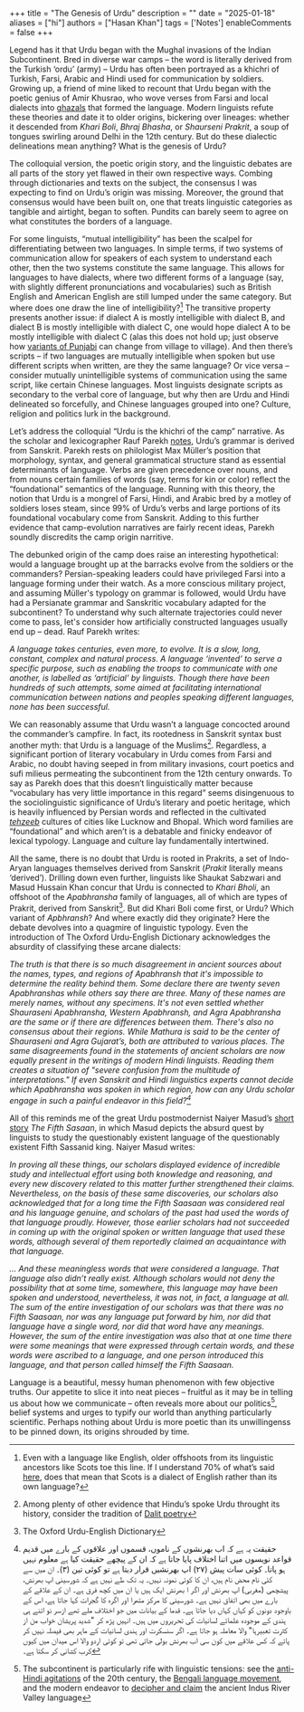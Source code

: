 +++
title = "The Genesis of Urdu"
description = ""
date = "2025-01-18"
aliases = ["hi"]
authors = ["Hasan Khan"]
tags = ['Notes']
enableComments = false
+++

Legend has it that Urdu began with the Mughal invasions of the Indian Subcontinent. Bred in diverse war camps – the word is literally derived from the Turkish ‘ordu’ (army) – Urdu has often been portrayed as a khichri of Turkish, Farsi, Arabic and Hindi used for communication by soldiers. Growing up, a friend of mine liked to recount that Urdu began with the poetic genius of Amir Khusrao, who wove verses from Farsi and local dialects into [ghazals](https://www.khusrau.com/zihaal-e-miskeen/) that formed the language. Modern linguists refute these theories and date it to older origins, bickering over lineages: whether it descended from *Khari Boli*, *Bhraj Bhasha*, or *Shaurseni Prakrit*, a soup of tongues swirling around Delhi in the 12th century. But do these dialectic delineations mean anything? What is the genesis of Urdu?

The colloquial version, the poetic origin story, and the linguistic debates are all parts of the story yet flawed in their own respective ways. Combing through dictionaries and texts on the subject, the consensus I was expecting to find on Urdu’s origin was missing. Moreover, the ground that consensus would have been built on, one that treats linguistic categories as tangible and airtight, began to soften. Pundits can barely seem to agree on what constitutes the borders of a language. 

For some linguists, “mutual intelligibility” has been the scalpel for differentiating between two languages. In simple terms, if two systems of communication allow for speakers of each system to understand each other, then the two systems constitute the same language. This allows for languages to have dialects, where two different forms of a language (say, with slightly different pronunciations and vocabularies) such as British English and American English are still lumped under the same category. But where does one draw the line of intelligibility?[^1] The transitive property presents another issue: if dialect A is mostly intelligible with dialect B, and dialect B is mostly intelligible with dialect C, one would hope dialect A to be mostly intelligible with dialect C (alas this does not hold up; just observe how [variants of Punjabi](https://en.wikipedia.org/wiki/Punjabi_dialects_and_languages) can change from village to village). And then there’s scripts – if two languages are mutually intelligible when spoken but use different scripts when written, are they the same language? Or vice versa – consider mutually unintelligible systems of communication using the same script, like certain Chinese languages. Most linguists designate scripts as secondary to the verbal core of language, but why then are Urdu and Hindi delineated so forcefully, and Chinese languages grouped into one? Culture, religion and politics lurk in the background.

Let’s address the colloquial “Urdu is the khichri of the camp” narrative. As the scholar and lexicographer Rauf Parekh [notes](https://www.dawn.com/news/681263/urdusorigin-its-not-a-camp-language), Urdu’s grammar is derived from Sanskrit. Parekh rests on philologist Max Müller’s position that morphology, syntax, and general grammatical structure stand as essential determinants of language. Verbs are given precedence over nouns, and from nouns certain families of words (say, terms for kin or color) reflect the “foundational” semantics of the language. Running with this theory, the notion that Urdu is a mongrel of Farsi, Hindi, and Arabic bred by a motley of soldiers loses steam, since 99% of Urdu’s verbs and large portions of its foundational vocabulary come from Sanskrit. Adding to this further evidence that camp-evolution narratives are fairly recent ideas, Parekh soundly discredits the camp origin narritive.  

The debunked origin of the camp does raise an interesting hypothetical: would a language brought up at the barracks evolve from the soldiers or the commanders? Persian-speaking leaders could have privileged Farsi into a language forming under their watch. As a more conscious military project, and assuming Müller's typology on grammar is followed, would Urdu have had a Persianate grammar and Sanskritic vocabulary adapted for the subcontinent? To understand why such alternate trajectories could never come to pass, let's consider how artificially constructed languages usually end up – dead. Rauf Parekh writes:

*A language takes centuries, even more, to evolve. It is a slow, long, constant, complex and natural process. A language ‘invented’ to serve a specific purpose, such as enabling the troops to communicate with one another, is labelled as ‘artificial’ by linguists. Though there have been hundreds of such attempts, some aimed at facilitating international communication between nations and peoples speaking different languages, none has been successful.*

We can reasonably assume that Urdu wasn’t a language concocted around the commander’s campfire. In fact, its rootedness in Sanskrit syntax bust another myth: that Urdu is a language of the Muslims[^2]. Regardless, a significant portion of literary vocabulary in Urdu comes from Farsi and Arabic, no doubt having seeped in from military invasions, court poetics and sufi milieus permeating the subcontinent from the 12th century onwards. To say as Parekh does that this doesn’t linguistically matter because “vocabulary has very little importance in this regard” seems disingenuous to the sociolinguistic significance of Urdu’s literary and poetic heritage, which is heavily influenced by Persian words and reflected in the cultivated *[tehzeeb](https://www.rekhtadictionary.com/meaning-of-tahziib)* cultures of cities like Lucknow and Bhopal. Which word families are “foundational” and which aren’t is a debatable and finicky endeavor of lexical typology. Language and culture lay fundamentally intertwined. 

All the same, there is no doubt that Urdu is rooted in Prakrits, a set of Indo-Aryan languages themselves derived from Sanskrit (*Prakit* literally means ‘derived’). Drilling down even further, linguists like Shaukat Sabzwari and Masud Hussain Khan concur that Urdu is connected to *Khari Bholi*, an offshoot of the *Apabhransha* family of languages, all of which are types of Prakrit, derived from Sanskrit[^3]. But did Khari Boli come first, or Urdu? Which variant of *Apbhransh*? And where exactly did they originate? Here the debate devolves into a quagmire of linguistic typology. Even the introduction of The Oxford Urdu-English Dictionary acknowledges the absurdity of classifying these arcane dialects:

*The truth is that there is so much disagreement in ancient sources about the names, types, and regions of Apabhransh that it's impossible to determine the reality behind them. Some declare there are twenty seven Apabhranshas while others say there are three. Many of these names are merely names, without any specimens. It's not even settled whether Shauraseni Apabhransha, Western Apabhransh, and Agra Apabhransha are the same or if there are differences between them. There's also no consensus about their regions. While Mathura is said to be the center of Shauraseni and Agra Gujarat’s, both are attributed to various places. The same disagreements found in the statements of ancient scholars are now equally present in the writings of modern Hindi linguists. Reading them creates a situation of "severe confusion from the multitude of interpretations." If even Sanskrit and Hindi linguistics experts cannot decide which Apabhransha was spoken in which region, how can any Urdu scholar engage in such a painful endeavor in this field?[^4]*

All of this reminds me of the great Urdu postmodernist Naiyer Masud’s [short story](https://minds.wisconsin.edu/bitstream/handle/1793/18709/12MasudFifthSaasaan.pdf?sequence=2&isAllowed=y) *The Fifth Sasaan*, in which Masud depicts the absurd quest by linguists to study the questionably existent language of the questionably existent Fifth Sassanid king. Naiyer Masud writes:

*In proving all these things, our scholars displayed evidence of incredible study and intellectual effort using both knowledge and reasoning, and every new discovery related to this matter further strengthened their claims. Nevertheless, on the basis of these same discoveries, our scholars also acknowledged that for a long time the Fifth Saasaan was considered real and his language genuine, and scholars of the past had used the words of that language proudly. However, those earlier scholars had not succeeded in coming up with the original spoken or written language that used these words, although several of them reportedly claimed an acquaintance with that language.*

*… And these meaningless words that were considered a language. That language also didn’t really exist. Although scholars would not deny the possibility that at some time, somewhere, this language may have been spoken and understood, nevertheless, it was not, in fact, a language at all. The sum of the entire investigation of our scholars was that there was no Fifth Saasaan, nor was any language put forward by him, nor did that language have a single word, nor did that word have any meanings. However, the sum of the entire investigation was also that at one time there were some meanings that were expressed through certain words, and these words were ascribed to a language, and one person introduced this language, and that person called himself the Fifth Saasaan.*

Language is a beautiful, messy human phenomenon with few objective truths. Our appetite to slice it into neat pieces – fruitful as it may be in telling us about how we communicate – often reveals more about our politics[^5], belief systems and urges to typify our world than anything particularly scientific. Perhaps nothing about Urdu is more poetic than its unwillingenss to be pinned down, its origins shrouded by time. 

[^1]:  Even with a language like English, older offshoots from its linguistic ancestors like Scots toe this line. If I understand 70% of what’s said [here](https://www.youtube.com/watch?v=cENbkHS3mnY), does that mean that Scots is a dialect of English rather than its own language?

[^2]:  Among plenty of other evidence that Hindu’s spoke Urdu throught its history, consider the tradition of [Dalit poetry](https://docs.google.com/document/d/1s3WSXz-hh9CnP4h2uwa_UMbU98FRF18V8L4y5QFZMFM/edit?tab=t.0) 

[^3]:  The Oxford Urdu-English Dictionary

[^4]:  حقیقت یہ ہے کہ اب بھرنشوں کے ناموں، قسموں اور علاقوں کے بارے میں قدیم قواعد نویسوں میں اتنا اختلاف پایا جاتا ہے کہ ان کے پیچھے حقیقت کیا ہے معلوم نہیں ہو پاتا۔ کوئی سات پیش (۲۷) اپ بھرنشیں قرار دیتا ہے تو کوئی تین (۳)۔ ان میں سے کئی نام محض نام ہیں، ان کا کوئی نمونہ نہیں۔ یہ تک طے نہیں ہے کہ شورسینی اپ بھرنش، پیشچمی (مغربی) اپ بھرنش اور اگر ا بھرنش ایک ہیں یا ان میں کچھ فرق ہے۔ ان کے علاقے کے بارے میں بھی اتفاق نہیں ہے۔ شورسینی کا مرکز متھرا اور اگرہ کا گجرات کہا جاتا ہے، اس کے باوجود دونوں کو کہاں کہاں دیا جاتا ہے۔ قدما کے بیانات میں جو اختلاف ملے تھے ازسر      نو اتنے ہی ہندی کے موجودہ علمائے لسانیات کی تحریروں میں ہیں۔ انہیں پڑھ کر "شدید پریشان خواب من از کثرت تعبیرہا" والا معاملہ ہو جاتا ہے۔ اگر سنسکرت اور ہندی لسانیات کے ماہر بھی فیصلہ نہیں کر پائے کہ کس علاقے میں کون سی اب بھرنش بولی جاتی تھی تو کوئی اردو والا اس میدان میں کیوں کرب کشانی کر سکتا ہے۔

[^5]:  The subcontinent is particularly rife with linguistic tensions: see the [anti-Hindi agitations](https://www.thehindu.com/news/national/tamil-nadu/anti-hindi-agitations-in-the-20th-century/article68535490.ece) of the 20th century, the [Bengali language movement](https://en.wikipedia.org/wiki/Bengali_language_movement), and the modern endeavor to [decipher and claim](https://restofworld.org/2022/indus-translation-ai-code-script/) the ancient Indus River Valley language 